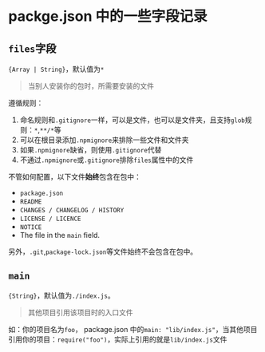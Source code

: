 # packge.json 中的一些字段记录

## `files`字段

`{Array | String}`，默认值为`*`

> 当别人安装你的包时，所需要安装的文件

遵循规则：
1. 命名规则和`.gitignore`一样，可以是文件，也可以是文件夹，且支持`glob`规则：`*`,`**/*`等
2. 可以在根目录添加`.npmignore`来排除一些文件和文件夹
3. 如果`.npmignore`缺省，则使用`.gitignore`代替
4. 不通过`.npmignore`或`.gitignore`排除`files`属性中的文件

不管如何配置，以下文件**始终**包含在包中：

- `package.json`
- `README`
- `CHANGES / CHANGELOG / HISTORY`
- `LICENSE / LICENCE`
- `NOTICE`
- The file in the `main` field.

另外，`.git`,`package-lock.json`等文件始终不会包含在包中。

## `main`

`{String}`，默认值为`./index.js`。

> 其他项目引用该项目时的入口文件

如：你的项目名为`foo`， package.json 中的`main: "lib/index.js"`，当其他项目引用你的项目：`require("foo")`，实际上引用的就是`lib/index.js`文件